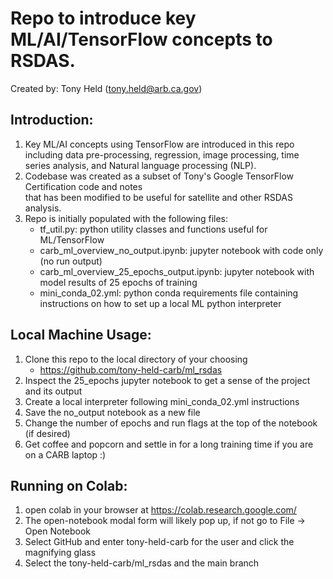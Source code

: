 # Repo to introduce key ML/AI/TensorFlow concepts to RSDAS.
Created by: Tony Held (tony.held@arb.ca.gov)

## Introduction:
1) Key ML/AI concepts using TensorFlow are introduced in this repo including data pre-processing, 
regression, image processing, time series analysis, and Natural language processing (NLP).
2) Codebase was created as a subset of Tony's Google TensorFlow Certification code and notes  
that has been modified to be useful for satellite and other RSDAS analysis.
3) Repo is initially populated with the following files:
   * tf_util.py:  python utility classes and functions useful for ML/TensorFlow
   * carb_ml_overview_no_output.ipynb: jupyter notebook with code only (no run output)
   * carb_ml_overview_25_epochs_output.ipynb: jupyter notebook with model results of 25 epochs of training
   * mini_conda_02.yml: python conda requirements file containing instructions on how to set up a local ML python interpreter

## Local Machine Usage:
1) Clone this repo to the local directory of your choosing
   * https://github.com/tony-held-carb/ml_rsdas 
2) Inspect the 25_epochs jupyter notebook to get a sense of the project and its output
3) Create a local interpreter following mini_conda_02.yml instructions
4) Save the no_output notebook as a new file
5) Change the number of epochs and run flags at the top of the notebook (if desired)
6) Get coffee and popcorn and settle in for a long training time if you are on a CARB laptop :)

## Running on Colab:
1) open colab in your browser at https://colab.research.google.com/
2) The open-notebook modal form will likely pop up, if not go to File -> Open Notebook
3) Select GitHub and enter tony-held-carb for the user and click the magnifying glass
4) Select the tony-held-carb/ml_rsdas and the main branch




